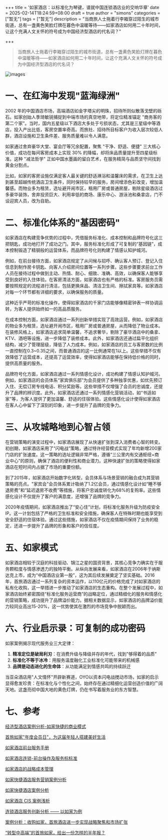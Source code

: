+++
title = '如家酒店：以标准化为琴键，谱就中国连锁酒店业的交响华章'
date = 2025-02-14T18:24:59+08:00
draft = true
author = "simons"
categories = ["暂无"]
tags = ["暂无"]
description = "当商旅人士拖着行李箱穿过陌生的城市街道，总有一盏黄色笑脸灯牌在暮色中温暖等待——如家酒店如何用二十年时间，让这个充满人文关怀的符号成为中国经济型酒店的代名词？"

+++

> 当商旅人士拖着行李箱穿过陌生的城市街道，总有一盏黄色笑脸灯牌在暮色中温暖等待——如家酒店如何用二十年时间，让这个充满人文关怀的符号成为中国经济型酒店的代名词？

![images](https://res.klook.com/klook-hotel/image/upload/meituan_p1/tdchoteldark/d6d52024709b0d8460400b1606f4477c1565588.jpg)



# 一、在红海中发现"蓝海绿洲"

2002 年的中国酒店市场，高端酒店如金字塔尖的明珠，招待所则似散落戈壁的砾石。如家创始人季琦敏锐捕捉到中端市场的真空地带，将定位精准锚定 "商务客的第二个家"。当时，国内五星级以下酒店大多处于亏损状态，尤其是三星级中等酒店，投入产出比低，客房空置率奇高。而旅社、招待所目标客户为收入层次较低人群，酒店设施和卫生条件差、服务质量难以令人满意。

如家通过舍弃豪华大堂、宴会厅等冗余配置，聚焦 "干净、舒适、便捷" 三大核心价值，成功在每间客房成本上实现 30% 的降幅，却将床品质量提升至四星级标准。这种 "减法哲学" 正如中国水墨画的留白艺术，在服务精简与品质坚守间找到黄金分割点。

比如，如家的客房设施仅满足客人最关键的舒适淋浴和温馨床的需求，在卫生上达到甚至超越传统酒店卫生条件，同时保持较早的服务，房间增添色彩改变，增加温馨感。而物业多为租赁，选址避开闹市区，租用厂房或普通房屋，剔除星级酒店过多豪华装饰，舍弃投资巨大、利用率低的商场、康乐中心、游泳池和桑拿店，门不设迎宾人员，改为自助。



# 二、标准化体系的"基因密码"

如家酒店在构建竞争优势的过程中，凭借服务标准化、成本控制和品牌符号化这三把钥匙，成功地打开了成功之门。其中，服务标准化形成了可复制的“基因链”，成本控制锻造了精钢般的运营体系，而品牌符号化则构建了情感认知护城河。

例如，在前台接待方面，如家酒店规定了从问候与招呼、确认客人预订、登记入住信息到制作房卡钥匙、向客人介绍房间位置等一系列步骤。这些步骤要求前台工作人员在接待过程中做到主动、热情、耐心、细致、准确、高效，以确保客人能够享受到良好的入住体验。在客房清洁方面，如家酒店也有严格的标准。客房服务员需要按照规定的流程进行清洁，包括更换床品、清洁卫生间、擦拭家具等。如家酒店对每一个环节都有详细的要求，以确保服务的质量。

这种近乎严苛的标准化操作，使得如家酒店的千家门店能够像精密钟表一样协调运转，为客人提供始终如一的高品质服务。

在成本控制方面，如家酒店通过一系列创新举措实现了高效运营。例如，如家酒店的物业多为租赁，选址避开闹市区，租用厂房或普通房屋，从而降低了物业成本。在装修风格上，如家酒店追求简单温馨，不追求奢华，剔除了豪华酒店中的桑拿、KTV、酒吧等设施，进一步降低了装修成本。此外，如家酒店还通过扁平化组织结构，减少了管理层级，降低了人力成本。例如，如家酒店的员工与客房数的比例一直控制在0.3~0.35之间，而普通酒店的这一比例通常在1以上。这些举措不仅有效降低了运营成本，还提高了运营效率，使得如家酒店能够在保持低价格的同时，提供高质量的服务。

品牌符号化方面，如家酒店通过一系列情感化设计，成功构建了情感认知护城河。例如，如家酒店的会员体系“家宾俱乐部”为会员提供了多种独享优惠，如优先预订入住、无偿订房专线电话、积分奖励等。这些举措不仅增强了会员的忠诚度，还提升了品牌的辨识度。此外，如家酒店还通过一系列情感化营销活动，如“书适如家”等，为客人提供了更加温馨、舒适的住宿体验。这些情感化设计使得如家酒店在客人心中留下了深刻的印象，进一步提升了品牌的竞争力。



# 三、从攻城略地到心智占领

在营销策略的演变过程中，如家酒店展现了从快速扩张到深入消费者心智的转变。初创期，如家酒店采用了“闪电战”策略，通过特许经营模式实现了年均新增200家门店的扩张速度。这一策略的选址逻辑非常严格，遵循“三公里内有交通枢纽+商业中心”的原则，确保了酒店的便利性和商业潜力。这种快速扩张的策略使得如家酒店在短时间内占据了市场的重要份额。

到了2015年，如家酒店开始数字化转型，会员体系与场景营销的融合成为其营销策略的亮点。"家宾会"会员体系累计吸纳了1.2亿会员，通过情感化设计如“睡不够退房费”和“延迟退房不收费”等措施，将客户忠诚度转化为68%的复购率。这些情感化设计不仅提升了客户的满意度，还增强了品牌的竞争力。

2020年疫情期间，如家酒店推出了“安心住”计划，将标准化服务升级为防疫安全IP。这一计划包括了严格的卫生标准和安全措施，确保客人在特殊时期也能享受到安全舒适的住宿体验。通过这些措施，如家酒店不仅在疫情期间保持了业务的稳定，还进一步提升了品牌的形象和客户的信任度。



# 五、如家模式

如家酒店相较于汉庭的科技驱动、锦江之星的国资背景，其核心竞争力确实在于服务颗粒度与情感渗透力的独特平衡。从纵向发展来看，如家酒店在2006年于纳斯达克上市，成为“中国酒店业第一股”，这为其后续发展奠定了坚实基础。2016年，首旅酒店通过一系列复杂的资本运作，以110亿元的价格完成了对如家酒店的私有化收购，这一举措进一步推动了如家酒店的生态重构。在整个发展过程中，如家酒店始终紧密围绕“标准化服务运营商”的战略定位，通过精细化的服务和情感化的营销策略，成功提升了品牌溢价能力。据相关数据显示，如家酒店的品牌溢价能力较同业高出15-20%，这一优势使其在激烈的市场竞争中脱颖而出。



# 六、行业启示录：可复制的成功密码

如家案例揭示现代服务业三大定律：

1. **精准定位是破局利刃**：在消费升级与降级并存的年代，找到"够得着的品质"
2. **标准化不等于冰冷**：用服务温度融化工业标准化可能带来的机械感
3. **品牌是动态进化的生命体**：从功能满足到情感共鸣的持续跃迁

当亚朵酒店用"人文情怀"开辟新赛道，OYO以资本闪电战搅动市场，如家的启示显得愈发珍贵：在标准化与个性化之间，始终存在通过精细化运营创造价值的广阔天地。这盏亮彻中国大地的黄色灯牌，仍在书写着服务业的东方智慧。



# 七、参考

[经济型酒店案例分析-如家快捷的商业模式](https://www.sohu.com/a/313344328_763450)

[首旅如家"年度会员日"，为这届年轻人搭建美好生活](https://www.prnasia.com/story/455974-1.shtml)

[如家酒店前台服务手册](https://max.book118.com/html/2021/0107/8133047035003035.shtm)

[如家酒店连锁-前台操作及服务标标准](https://www.doczj.com/doc/0323811438.html)

[如家酒店的战略成本管理](https://d.wanfangdata.com.cn/periodical/shang201308007)

[如家快捷酒店服务营销案例分析](https://www.renrendoc.com/paper/291739786.html)

[如家快捷酒店案例分析](https://www.docin.com/p-1112565281.html)

[如家酒店 CIS 案例浅析](https://doc.mbalib.com/view/d1fb7f50095f0bf3be4b3556d96dd457.html)

[连锁酒店服务创新分析 —— 以如家为例](https://wenku.baidu.com/view/37e3caadd7d8d15abe23482fb4daa58da1111c5f.html?_wkts_=1739530232448&needWelcomeRecommand=1)

[案例分析：收购如家，首旅酒店进一步实现战略聚焦和市场扩张](http://www.jlun.net/bencandy/view.html?id=4636&fid=69)

[“转型中高端”的首旅如家，给出一份怎样的半年报？](https://www.jiemian.com/article/10079007.html)
